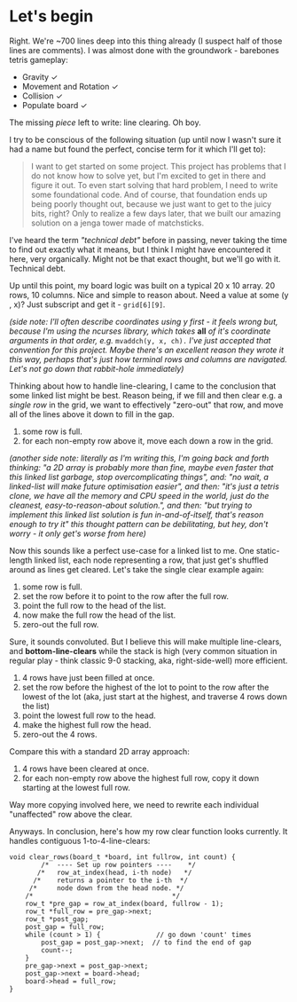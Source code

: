 # Let's begin

Right. We're ~700 lines deep into this thing already (I suspect half of those lines are comments). I was almost done with the groundwork - barebones tetris gameplay:

- Gravity ✓
- Movement and Rotation ✓
- Collision ✓
- Populate board ✓

The missing _piece_ left to write: line clearing. Oh boy.

I try to be conscious of the following situation (up until now I wasn't sure it had a name but found the perfect, concise term for it which I'll get to):

> I want to get started on some project.
> This project has problems that I do not
> know how to solve yet, but I'm excited
> to get in there and figure it out.
> To even start solving that hard problem,
> I need to write some foundational code.
> And of course, that foundation ends up
> being poorly thought out, because we
> just want to get to the juicy bits, right?
> Only to realize a few days later, that we
> built our amazing solution on a jenga
> tower made of matchsticks.

I've heard the term _"technical debt"_ before in passing, never taking the time to find out exactly what it means, but I think I might have encountered it here, very organically. Might not be that exact thought, but we'll go with it. Technical debt.

Up until this point, my board logic was built on a typical 20 x 10 array. 20 rows, 10 columns. Nice and simple to reason about. Need a value at some (y , x)? Just subscript and get it - `grid[6][9]`.

_(side note: I'll often describe coordinates using y first - it feels wrong but, because I'm using the ncurses library, which takes_ **all** _of it's coordinate arguments in that order, e.g._ `mvaddch(y, x, ch).` _I've just accepted that convention for this project. Maybe there's an excellent reason they wrote it this way, perhaps that's just how terminal rows and columns are navigated. Let's not go down that rabbit-hole immediately)_

Thinking about how to handle line-clearing, I came to the conclusion that some linked list might be best. Reason being, if we fill and then clear e.g. a _single row_ in the grid, we want to effectively "zero-out" that row, and move all of the lines above it down to fill in the gap.

1. some row is full.
2. for each non-empty row above it, move each down a row in the grid.

_(another side note: literally as I'm writing this, I'm going back and forth thinking:
	"a 2D array is probably more than fine, maybe even faster that this linked list garbage, stop overcomplicating things",
and:
	"no wait, a linked-list will make future optimisation easier",
and then:
	"it's just a tetris clone, we have all the memory and CPU speed in the world, just do the cleanest, easy-to-reason-about solution.",
and then:
	"but trying to implement this linked list solution is fun in-and-of-itself, that's reason enough to try it"
this thought pattern can be debilitating, but hey, don't worry - it only get's worse from here)_

Now this sounds like a perfect use-case for a linked list to me. One static-length linked list, each node representing a row, that just get's shuffled around as lines get cleared. Let's take the single clear example again:

1. some row is full.
2. set the row before it to point to the row after the full row.
3. point the full row to the head of the list.
4. now make the full row the head of the list.
5. zero-out the full row.

Sure, it sounds convoluted. But I believe this will make multiple line-clears, and **bottom-line-clears** while the stack is high (very common situation in regular play - think classic 9-0 stacking, aka, right-side-well) more efficient.

1. 4 rows have just been filled at once.
2. set the row before the highest of the lot to point to the row after the lowest of the lot (aka, just start at the highest, and traverse 4 rows down the list)
3. point the lowest full row to the head.
4. make the highest full row the head.
5. zero-out the 4 rows.

Compare this with a standard 2D array approach:

1. 4 rows have been cleared at once.
2. for each non-empty row above the highest full row, copy it down starting at the lowest full row.

Way more copying involved here, we need to rewrite each individual "unaffected" row above the clear.

Anyways. In conclusion, here's how my row clear function looks currently. It handles contiguous 1-to-4-line-clears:

```
void clear_rows(board_t *board, int fullrow, int count) {
	    /*  ---- Set up row pointers ----    */
	   /*   row_at_index(head, i-th node)   */
	  /*    returns a pointer to the i-th  */
	 /*     node down from the head node. */
    /*                                   */
	row_t *pre_gap = row_at_index(board, fullrow - 1);
	row_t *full_row = pre_gap->next;
	row_t *post_gap;
	post_gap = full_row; 
	while (count > 1) {              // go down 'count' times
		post_gap = post_gap->next;  // to find the end of gap
		count--;                   
	}
	pre_gap->next = post_gap->next;
	post_gap->next = board->head;
	board->head = full_row;
}
```
